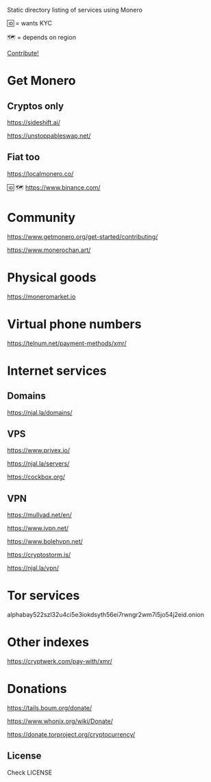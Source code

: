 <link href="https://fonts.googleapis.com/css?family=Ubuntu+Mono" rel="stylesheet">

Static directory listing of services using Monero

:id: = wants KYC

:world_map: = depends on region

[Contribute!](https://github.com/tackingcapital/xmr.market)

# Get Monero

## Cryptos only

<https://sideshift.ai/>

<https://unstoppableswap.net/>


## Fiat too

<https://localmonero.co/>

:id: :world_map: <https://www.binance.com/>

# Community

<https://www.getmonero.org/get-started/contributing/>

<https://www.monerochan.art/>

# Physical goods

<https://moneromarket.io>

# Virtual phone numbers

<https://telnum.net/payment-methods/xmr/>

# Internet services

## Domains

<https://njal.la/domains/>

## VPS

<https://www.privex.io/>

<https://njal.la/servers/>

<https://cockbox.org/>

## VPN

<https://mullvad.net/en/>

<https://www.ivpn.net/>

<https://www.bolehvpn.net/>

<https://cryptostorm.is/>

<https://njal.la/vpn/>

# Tor services

alphabay522szl32u4ci5e3iokdsyth56ei7rwngr2wm7i5jo54j2eid.onion

# Other indexes

<https://cryptwerk.com/pay-with/xmr/>

# Donations

<https://tails.boum.org/donate/>

<https://www.whonix.org/wiki/Donate/>

<https://donate.torproject.org/cryptocurrency/>

## License

Check LICENSE
